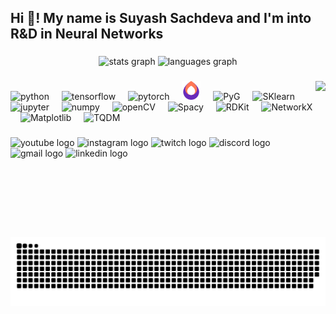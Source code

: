 <h2 align="left">Hi 👋! My name is Suyash Sachdeva and I'm into R&D in Neural Networks</h2>

###

<div align="center">
  <img src="https://github-readme-stats.vercel.app/api?username=suyashsachdeva&hide_title=false&hide_rank=false&show_icons=true&include_all_commits=true&count_private=true&disable_animations=false&theme=dracula&locale=en&hide_border=false" height="150" alt="stats graph"  />
  <img src="https://github-readme-stats.vercel.app/api/top-langs?username=suyashsachdeva&locale=en&hide_title=false&layout=compact&card_width=320&langs_count=5&theme=dracula&hide_border=false" height="150" alt="languages graph"  />
</div>

###

<img align="right" height="250" src="https://github.com/user-attachments/assets/8b452fd0-ee76-4077-82e9-04921a6819e2"  />

###

<div align="left">
  <img src="https://cdn.jsdelivr.net/gh/devicons/devicon/icons/python/python-original.svg" height="30" alt="python"  />
  <img width="12" />
  <img src="https://cdn.jsdelivr.net/gh/devicons/devicon/icons/tensorflow/tensorflow-original.svg" height="30" alt="tensorflow"  />
  <img width="12" />
  <img src="https://cdn.jsdelivr.net/gh/devicons/devicon/icons/pytorch/pytorch-original.svg" height="30" alt="pytorch"  />
  <img width="12" />
  <img src="https://github.com/DiffEqML/diffeqml-media/blob/main/images/torchdyn_v2.png" height="30" alt="pytorchdyn"  />
  <img width="12" />  
  <img src="https://github.com/user-attachments/assets/517bd13f-b296-494f-a366-2dacfb7e0b8a" height="30" alt="PyG"  />
  <img width="12" />
  <img src="https://github.com/user-attachments/assets/f86cf081-e971-4ca9-bafc-33bb0253b270" height="30" alt="SKlearn"  />
  <img width="12" />
  <img src="https://cdn.jsdelivr.net/gh/devicons/devicon/icons/jupyter/jupyter-original.svg" height="30" alt="jupyter"  />
  <img width="12" />
  <img src="https://cdn.jsdelivr.net/gh/devicons/devicon/icons/numpy/numpy-original.svg" height="30" alt="numpy"  />
  <img width="12" />
  <img src="https://cdn.jsdelivr.net/gh/devicons/devicon/icons/opencv/opencv-original.svg" height="30" alt="openCV"  />
  <img width="12" />
  <img src="(https://github.com/user-attachments/assets/5aa86970-4d84-4f4a-ad4e-726afb0c8156" height="30" alt="Spacy"  />
  <img width="12" />
  <img src="https://github.com/user-attachments/assets/cddbfb40-2f35-4eaa-a6bb-1f6288054dbf" height="30" alt="RDKit"  />
  <img width="12" />
  <img src="https://github.com/user-attachments/assets/f04b1eac-6813-40d0-bd16-a968ebae9095" height="30" alt="NetworkX"  />
  <img width="12" />
  <img src="https://github.com/user-attachments/assets/dee011df-0cef-43bc-8580-d4a399da7bd5" height="30" alt="Matplotlib"  />
  <img width="12" />
  <img src="https://github.com/user-attachments/assets/d3815b19-362b-40fe-bfe9-b7e7dfeec167" height="30" alt="TQDM"  />
</div>

###

<div align="left">
  <img src="https://img.shields.io/static/v1?message=Youtube&logo=youtube&label=&color=FF0000&logoColor=white&labelColor=&style=for-the-badge" height="35" alt="youtube logo"  />
  <img src="https://img.shields.io/static/v1?message=Instagram&logo=instagram&label=&color=E4405F&logoColor=white&labelColor=&style=for-the-badge" height="35" alt="instagram logo"  />
  <img src="https://img.shields.io/static/v1?message=Twitch&logo=twitch&label=&color=9146FF&logoColor=white&labelColor=&style=for-the-badge" height="35" alt="twitch logo"  />
  <img src="https://img.shields.io/static/v1?message=Discord&logo=discord&label=&color=7289DA&logoColor=white&labelColor=&style=for-the-badge" height="35" alt="discord logo"  />
  <img src="https://img.shields.io/static/v1?message=Gmail&logo=gmail&label=&color=D14836&logoColor=white&labelColor=&style=for-the-badge" height="35" alt="gmail logo"  />
  <img src="https://img.shields.io/static/v1?message=LinkedIn&logo=linkedin&label=&color=0077B5&logoColor=white&labelColor=&style=for-the-badge" height="35" alt="linkedin logo"  />
</div>

###

<br clear="both">

<img src="https://raw.githubusercontent.com/suyashsachdeva/suyashsachdeva/output/snake.svg" alt="Snake animation" />

###
